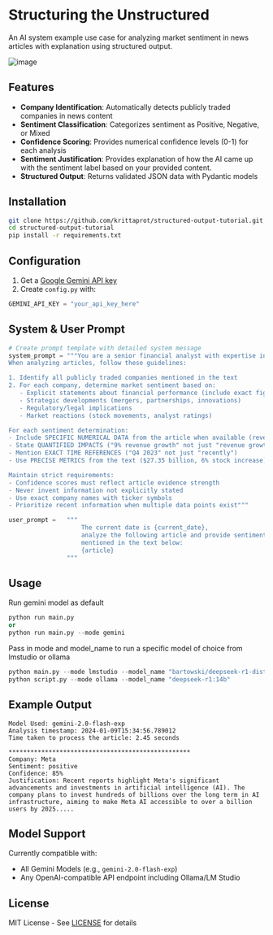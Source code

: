 # Structuring the Unstructured

An AI system example use case for analyzing market sentiment in news articles with explanation using structured output.

![image](https://github.com/user-attachments/assets/590ffeaa-ecc6-4322-a44e-25f1b211e95e)

## Features

- **Company Identification**: Automatically detects publicly traded companies in news content
- **Sentiment Classification**: Categorizes sentiment as Positive, Negative, or Mixed
- **Confidence Scoring**: Provides numerical confidence levels (0-1) for each analysis
- **Sentiment Justification**: Provides explanation of how the AI came up with the sentiment label based on your provided content.
- **Structured Output**: Returns validated JSON data with Pydantic models

## Installation

```bash
git clone https://github.com/krittaprot/structured-output-tutorial.git
cd structured-output-tutorial
pip install -r requirements.txt
```

## Configuration

1. Get a [Google Gemini API key](https://aistudio.google.com/app/apikey)
2. Create `config.py` with:
```python
GEMINI_API_KEY = "your_api_key_here"
```

## System & User Prompt

```python
# Create prompt template with detailed system message
system_prompt = """You are a senior financial analyst with expertise in news sentiment analysis. 
When analyzing articles, follow these guidelines:

1. Identify all publicly traded companies mentioned in the text
2. For each company, determine market sentiment based on:
   - Explicit statements about financial performance (include exact figures/percentages)
   - Strategic developments (mergers, partnerships, innovations)
   - Regulatory/legal implications
   - Market reactions (stock movements, analyst ratings)

For each sentiment determination:
- Include SPECIFIC NUMERICAL DATA from the article when available (revenue figures, percentage changes, booking numbers)
- State QUANTIFIED IMPACTS ("9% revenue growth" not just "revenue growth")
- Mention EXACT TIME REFERENCES ("Q4 2023" not just "recently")
- Use PRECISE METRICS from the text ($27.35 billion, 6% stock increase)

Maintain strict requirements:
- Confidence scores must reflect article evidence strength
- Never invent information not explicitly stated
- Use exact company names with ticker symbols
- Prioritize recent information when multiple data points exist"""

user_prompt =   """ 
                    The current date is {current_date}, 
                    analyze the following article and provide sentiment analysis for each publicly traded company 
                    mentioned in the text below:
                    {article}
                """
```

## Usage

Run gemini model as default
```python
python run main.py
or
python run main.py --mode gemini
```

Pass in mode and model_name to run a specific model of choice from lmstudio or ollama
```python
python main.py --mode lmstudio --model_name "bartowski/deepseek-r1-distill-qwen-14b"
python script.py --mode ollama --model_name "deepseek-r1:14b"
```

## Example Output

```
Model Used: gemini-2.0-flash-exp
Analysis timestamp: 2024-01-09T15:34:56.789012
Time taken to process the article: 2.45 seconds

**************************************************
Company: Meta
Sentiment: positive
Confidence: 85%
Justification: Recent reports highlight Meta's significant advancements and investments in artificial intelligence (AI). The company plans to invest hundreds of billions over the long term in AI infrastructure, aiming to make Meta AI accessible to over a billion users by 2025.....
```

## Model Support

Currently compatible with:
- All Gemini Models (e.g., `gemini-2.0-flash-exp`)
- Any OpenAI-compatible API endpoint including Ollama/LM Studio

## License

MIT License - See [LICENSE](LICENSE) for details
